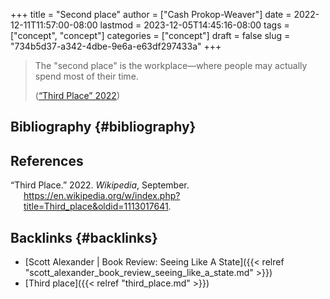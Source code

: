 +++
title = "Second place"
author = ["Cash Prokop-Weaver"]
date = 2022-12-11T11:57:00-08:00
lastmod = 2023-12-05T14:45:16-08:00
tags = ["concept", "concept"]
categories = ["concept"]
draft = false
slug = "734b5d37-a342-4dbe-9e6a-e63df297433a"
+++

> The "second place" is the workplace—where people may actually spend most of their time.
>
> (<a href="#citeproc_bib_item_1">“Third Place” 2022</a>)


## Bibliography {#bibliography}

## References

<style>.csl-entry{text-indent: -1.5em; margin-left: 1.5em;}</style><div class="csl-bib-body">
  <div class="csl-entry"><a id="citeproc_bib_item_1"></a>“Third Place.” 2022. <i>Wikipedia</i>, September. <a href="https://en.wikipedia.org/w/index.php?title=Third_place&oldid=1113017641">https://en.wikipedia.org/w/index.php?title=Third_place&#38;oldid=1113017641</a>.</div>
</div>


## Backlinks {#backlinks}

-   [Scott Alexander | Book Review: Seeing Like A State]({{< relref "scott_alexander_book_review_seeing_like_a_state.md" >}})
-   [Third place]({{< relref "third_place.md" >}})
